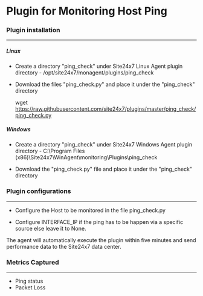 # Plugin for Monitoring Host Ping

### Plugin installation
---
##### Linux 

- Create a directory "ping_check" under Site24x7 Linux Agent plugin directory - /opt/site24x7/monagent/plugins/ping_check

- Download the files "ping_check.py" and place it under the "ping_check" directory
  
  wget https://raw.githubusercontent.com/site24x7/plugins/master/ping_check/ping_check.py

##### Windows

- Create a directory "ping_check" under Site24x7 Windows Agent plugin directory - C:\Program Files (x86)\Site24x7\WinAgent\monitoring\Plugins\ping_check

- Download the  "ping_check.py" file and place it under the "ping_check" directory

### Plugin configurations
---

- Configure the Host to be monitored in the file ping_check.py

- Configure INTERFACE_IP if the ping has to be happen via a specific source else leave it to None.

The agent will automatically execute the plugin within five minutes and send performance data to the Site24x7 data center.

### Metrics Captured
---

- Ping status
- Packet Loss
